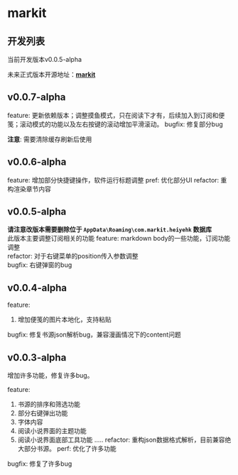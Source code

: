 # markit
## 开发列表
当前开发版本v0.0.5-alpha

未来正式版本开源地址：**[markit](https://github.com/heiyehk/markit)**

## v0.0.7-alpha
feature: 更新依赖版本；调整摸鱼模式，只在阅读下才有，后续加入到订阅和便笺；滚动模式的功能以及左右按键的滚动增加平滑滚动。
bugfix: 修复部分bug

**注意**: 需要清除缓存刷新后使用

## v0.0.6-alpha
feature: 增加部分快捷键操作，软件运行标题调整
pref: 优化部分UI
refactor: 重构渲染章节内容

## v0.0.5-alpha
**请注意改版本需要删除位于 `AppData\Roaming\com.markit.heiyehk` 数据库**   
此版本主要调整订阅相关的功能
feature: markdown body的一些功能，订阅功能调整  
refactor: 对于右键菜单的position传入参数调整  
bugfix: 右键弹窗的bug  

## v0.0.4-alpha
feature:
1. 增加便笺的图片本地化，支持粘贴

bugfix:
修复书源json解析bug，兼容漫画情况下的content问题

## v0.0.3-alpha
增加许多功能，修复许多bug。

feature:
1. 书源的排序和筛选功能
2. 部分右键弹出功能
3. 字体内容
4. 阅读小说界面的主题功能
5. 阅读小说界面底部工具功能
.....
refactor: 重构json数据格式解析，目前兼容绝大部分书源。
perf: 优化了许多功能

bugfix: 修复了许多bug
